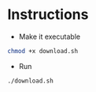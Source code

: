 # Instructions

* Make it executable

```bash
chmod +x download.sh
```

* Run

```bash
./download.sh
```
